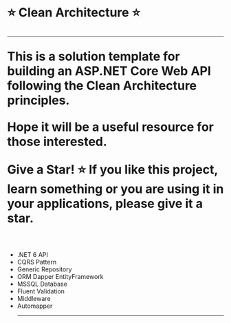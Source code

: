  <h1 > <g-emoji class="g-emoji" alias="star" fallback-src="https://github.githubassets.com/images/icons/emoji/unicode/2b50.png">⭐</g-emoji>
 Clean Architecture  <g-emoji class="g-emoji" alias="star" fallback-src="https://github.githubassets.com/images/icons/emoji/unicode/2b50.png">⭐</g-emoji>
 <hr>
This is a solution template for building an ASP.NET Core Web API following the Clean Architecture principles. 

Hope it will be a useful resource for those interested.

Give a Star! ⭐ If you like this project, learn something or you are using it in your applications, please give it a star.

</h1> 
<br>
<foreignObject width="30" height="30">
    <div">
        <ul>
            <li>.NET 6 API</li>
            <li>CQRS Pattern</li>
            <li>Generic Repository</li>
            <li>ORM Dapper EntityFramework</li>
            <li>MSSQL Database</li>
            <li>Fluent Validation</li>
            <li>Middleware</li> 
            <li>Automapper</li> 
</foreignObject>
 
<hr>
